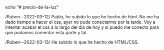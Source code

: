 echo "# precio-de-la-luz"

/Ruben--2022-03-12/ Pablo, he subido lo que he hecho de html. No me ha dado tiempo a hacer el css, ayer no pude conectarme por la tarde. Voy a intentar acabar el css a lo largo del día de hoy y si puedo me conecto para que podamos comentar esta parte y tal.  

/Ruben--2022-03-13/ He subido lo que he hecho de HTML/CSS.
